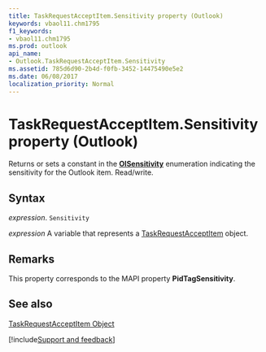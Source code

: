 ```yaml
---
title: TaskRequestAcceptItem.Sensitivity property (Outlook)
keywords: vbaol11.chm1795
f1_keywords:
- vbaol11.chm1795
ms.prod: outlook
api_name:
- Outlook.TaskRequestAcceptItem.Sensitivity
ms.assetid: 785d6d90-2b4d-f0fb-3452-14475490e5e2
ms.date: 06/08/2017
localization_priority: Normal
---
```



# TaskRequestAcceptItem.Sensitivity property (Outlook)

Returns or sets a constant in the  **[OlSensitivity](Outlook.OlSensitivity.md)** enumeration indicating the sensitivity for the Outlook item. Read/write.


## Syntax

_expression_. `Sensitivity`

_expression_ A variable that represents a [TaskRequestAcceptItem](Outlook.TaskRequestAcceptItem.md) object.


## Remarks

This property corresponds to the MAPI property  **PidTagSensitivity**.


## See also


[TaskRequestAcceptItem Object](Outlook.TaskRequestAcceptItem.md)

[!include[Support and feedback](~/includes/feedback-boilerplate.md)]